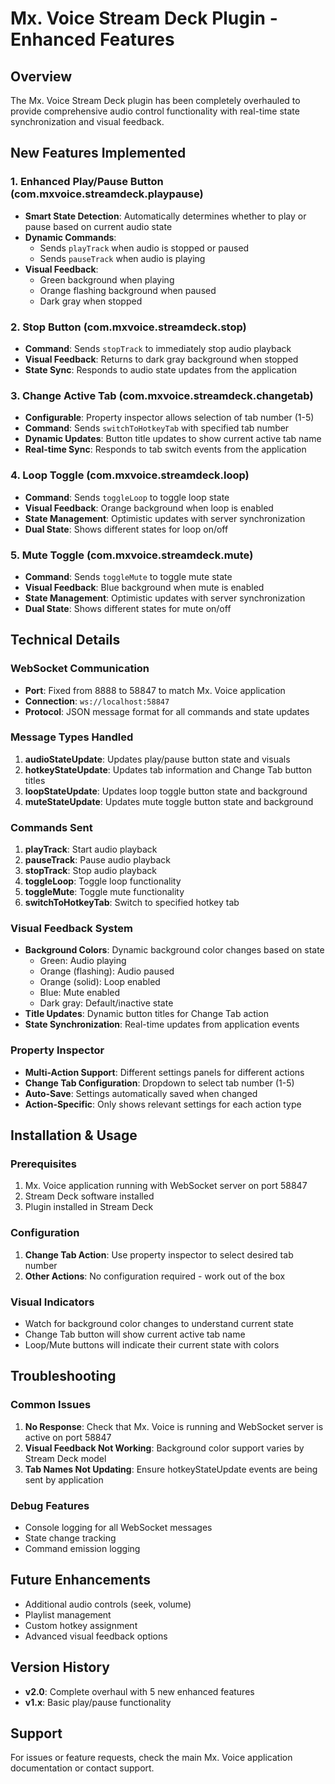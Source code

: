 # Mx. Voice Stream Deck Plugin - Enhanced Features

## Overview
The Mx. Voice Stream Deck plugin has been completely overhauled to provide comprehensive audio control functionality with real-time state synchronization and visual feedback.

## New Features Implemented

### 1. Enhanced Play/Pause Button (com.mxvoice.streamdeck.playpause)
- **Smart State Detection**: Automatically determines whether to play or pause based on current audio state
- **Dynamic Commands**: 
  - Sends `playTrack` when audio is stopped or paused
  - Sends `pauseTrack` when audio is playing
- **Visual Feedback**:
  - Green background when playing
  - Orange flashing background when paused
  - Dark gray when stopped

### 2. Stop Button (com.mxvoice.streamdeck.stop)
- **Command**: Sends `stopTrack` to immediately stop audio playback
- **Visual Feedback**: Returns to dark gray background when stopped
- **State Sync**: Responds to audio state updates from the application

### 3. Change Active Tab (com.mxvoice.streamdeck.changetab)
- **Configurable**: Property inspector allows selection of tab number (1-5)
- **Command**: Sends `switchToHotkeyTab` with specified tab number
- **Dynamic Updates**: Button title updates to show current active tab name
- **Real-time Sync**: Responds to tab switch events from the application

### 4. Loop Toggle (com.mxvoice.streamdeck.loop)
- **Command**: Sends `toggleLoop` to toggle loop state
- **Visual Feedback**: Orange background when loop is enabled
- **State Management**: Optimistic updates with server synchronization
- **Dual State**: Shows different states for loop on/off

### 5. Mute Toggle (com.mxvoice.streamdeck.mute)
- **Command**: Sends `toggleMute` to toggle mute state
- **Visual Feedback**: Blue background when mute is enabled
- **State Management**: Optimistic updates with server synchronization
- **Dual State**: Shows different states for mute on/off

## Technical Details

### WebSocket Communication
- **Port**: Fixed from 8888 to 58847 to match Mx. Voice application
- **Connection**: `ws://localhost:58847`
- **Protocol**: JSON message format for all commands and state updates

### Message Types Handled
1. **audioStateUpdate**: Updates play/pause button state and visuals
2. **hotkeyStateUpdate**: Updates tab information and Change Tab button titles
3. **loopStateUpdate**: Updates loop toggle button state and background
4. **muteStateUpdate**: Updates mute toggle button state and background

### Commands Sent
1. **playTrack**: Start audio playback
2. **pauseTrack**: Pause audio playback
3. **stopTrack**: Stop audio playback
4. **toggleLoop**: Toggle loop functionality
5. **toggleMute**: Toggle mute functionality
6. **switchToHotkeyTab**: Switch to specified hotkey tab

### Visual Feedback System
- **Background Colors**: Dynamic background color changes based on state
  - Green: Audio playing
  - Orange (flashing): Audio paused
  - Orange (solid): Loop enabled
  - Blue: Mute enabled
  - Dark gray: Default/inactive state
- **Title Updates**: Dynamic button titles for Change Tab action
- **State Synchronization**: Real-time updates from application events

### Property Inspector
- **Multi-Action Support**: Different settings panels for different actions
- **Change Tab Configuration**: Dropdown to select tab number (1-5)
- **Auto-Save**: Settings automatically saved when changed
- **Action-Specific**: Only shows relevant settings for each action type

## Installation & Usage

### Prerequisites
1. Mx. Voice application running with WebSocket server on port 58847
2. Stream Deck software installed
3. Plugin installed in Stream Deck

### Configuration
1. **Change Tab Action**: Use property inspector to select desired tab number
2. **Other Actions**: No configuration required - work out of the box

### Visual Indicators
- Watch for background color changes to understand current state
- Change Tab button will show current active tab name
- Loop/Mute buttons will indicate their current state with colors

## Troubleshooting

### Common Issues
1. **No Response**: Check that Mx. Voice is running and WebSocket server is active on port 58847
2. **Visual Feedback Not Working**: Background color support varies by Stream Deck model
3. **Tab Names Not Updating**: Ensure hotkeyStateUpdate events are being sent by application

### Debug Features
- Console logging for all WebSocket messages
- State change tracking
- Command emission logging

## Future Enhancements
- Additional audio controls (seek, volume)
- Playlist management
- Custom hotkey assignment
- Advanced visual feedback options

## Version History
- **v2.0**: Complete overhaul with 5 new enhanced features
- **v1.x**: Basic play/pause functionality

## Support
For issues or feature requests, check the main Mx. Voice application documentation or contact support.